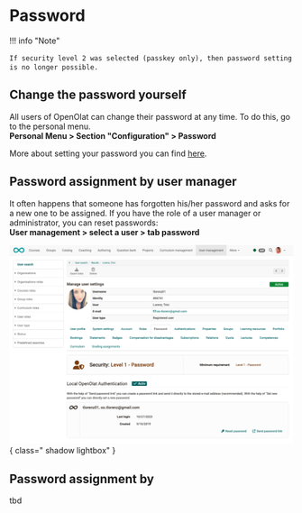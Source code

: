 # Password


!!! info "Note"

    If security level 2 was selected (passkey only), then password setting is no longer possible.

## Change the password yourself

All users of OpenOlat can change their password at any time.
To do this, go to the personal menu.<br>
**Personal Menu > Section "Configuration" > Password**

More about setting your password you can find [here](../personal_menu/Password.md).

## Password assignment by user manager

It often happens that someone has forgotten his/her password and asks for a new one to be assigned.
If you have the role of a user manager or administrator, you can reset passwords:<br>
**User management > select a user > tab password**

![password_admin_v1_en.png](assets/password_admin_v1_en.png){ class=" shadow lightbox" }

## Password assignment by

tbd